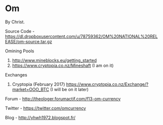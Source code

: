 # Om

By Christ.

Source Code - https://dl.dropboxusercontent.com/u/78759362/OM%20NATIONAL%20RELEASE/om-source.tar.gz

Omining Pools
1. http://www.mineblocks.eu/getting_started
2. https://www.cryptopia.co.nz/Mineshaft (I am on it)

Exchanges
1. Cryptopia (February 2017) https://www.cryptopia.co.nz/Exchange/?market=OOO_BTC (I will be on it later)

Forum - http://theologer.forumactif.com/f13-om-currency

Twitter - https://twitter.com/omcurrency

Blog - http://yhwh1972.blogspot.fr/

